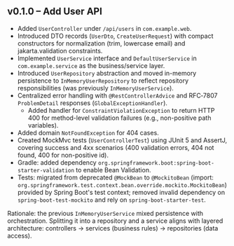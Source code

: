 ## v0.1.0 – Add User API

- Added `UserController` under `/api/users` in `com.example.web`.
- Introduced DTO records (`UserDto`, `CreateUserRequest`) with compact constructors for normalization (trim, lowercase email) and jakarta.validation constraints.
- Implemented `UserService` interface and `DefaultUserService` in `com.example.service` as the business/service layer.
- Introduced `UserRepository` abstraction and moved in-memory persistence to `InMemoryUserRepository` to reflect repository responsibilities (was previously `InMemoryUserService`).
- Centralized error handling with `@RestControllerAdvice` and RFC‑7807 `ProblemDetail` responses (`GlobalExceptionHandler`).
  - Added handler for `ConstraintViolationException` to return HTTP 400 for method-level validation failures (e.g., non-positive path variables).
- Added domain `NotFoundException` for 404 cases.
- Created MockMvc tests (`UserControllerTest`) using JUnit 5 and AssertJ, covering success and 4xx scenarios (400 validation errors, 404 not found, 400 for non-positive id).
- Gradle: added dependency `org.springframework.boot:spring-boot-starter-validation` to enable Bean Validation.
- Tests: migrated from deprecated `@MockBean` to `@MockitoBean` (import: `org.springframework.test.context.bean.override.mockito.MockitoBean`) provided by Spring Boot's test context; removed invalid dependency on `spring-boot-test-mockito` and rely on `spring-boot-starter-test`.

Rationale: the previous `InMemoryUserService` mixed persistence with orchestration. Splitting it into a repository and a service aligns with layered architecture: controllers -> services (business rules) -> repositories (data access).
